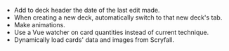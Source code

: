 - Add to deck header the date of the last edit made.
- When creating a new deck, automatically switch to that new deck's tab.
- Make animations.
- Use a Vue watcher on card quantities instead of current technique.
- Dynamically load cards' data and images from Scryfall.